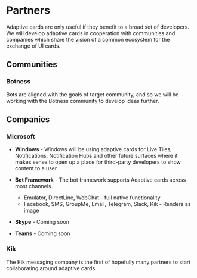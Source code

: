 # Partners 
Adaptive cards are only useful if they benefit to a broad set of developers.  We will
develop adaptive cards in cooperation with communities and companies which share the vision 
of a common ecosystem for the exchange of UI cards.

## Communities

### Botness
Bots are aligned with the goals of target community, and so we will be working with the Botness community to develop ideas further.

## Companies

### Microsoft

* **Windows** - Windows will be using adaptive cards for Live Tiles, Notifications, Notification Hubs and other future surfaces where it
makes sense to open up a place for third-party developers to show content to a user.

* **Bot Framework** - The bot framework supports Adaptive cards across most channels. 
    * Emulator, DirectLine, WebChat - full native functionality
    * Facebook, SMS, GroupMe, Email, Telegram, Slack, Kik - Renders as image

* **Skype** - Coming soon

* **Teams** - Coming soon

### Kik
The Kik messaging company is the first of hopefully many partners to start collaborating around adaptive cards.

